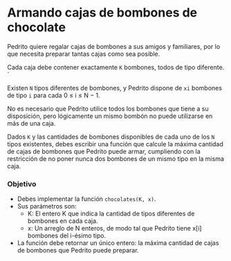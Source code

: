 # Armando cajas de bombones de chocolate

Pedrito quiere regalar cajas de bombones a sus amigos y familiares, por lo que necesita preparar tantas cajas como sea posible.

Cada caja debe contener exactamente `K` bombones, todos de tipo diferente. `

Existen `N` tipos diferentes de bombones, y Pedrito dispone de `xi` bombones de tipo `i` para cada 0 ≤ i ≤ N − 1.

No es necesario que Pedrito utilice todos los bombones que tiene a su disposición, pero lógicamente un mismo bombón no puede utilizarse en más de una caja.

Dados `K` y las cantidades de bombones disponibles de cada uno de los `N` tipos existentes, debes escribir una función que calcule la máxima cantidad de cajas de bombones que Pedrito puede armar, cumpliendo con la restricción de no poner nunca dos bombones de un mismo tipo en la misma caja.

### Objetivo

- Debes implementar la función `chocolates(K, x)`.
- Sus parámetros son:
  - K: El entero K que indica la cantidad de tipos diferentes de bombones en cada caja.
  - x: Un arreglo de N enteros, de modo tal que Pedrito tiene x[i] bombones del i-ésimo tipo.
- La función debe retornar un único entero: la máxima cantidad de cajas de bombones que Pedrito puede preparar.